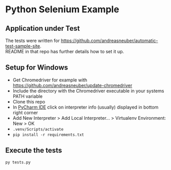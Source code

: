 # Python Selenium Example

## Application under Test
The tests were written for https://github.com/andreasneuber/automatic-test-sample-site.  
README in that repo has further details how to set it up.

## Setup for Windows
- Get Chromedriver for example with https://github.com/andreasneuber/update-chromedriver
- Include the directory with the Chromedriver executable in your systems PATH variable
- Clone this repo
- In [PyCharm IDE](https://www.jetbrains.com/pycharm/) click on interpreter info (usually) displayed in bottom right corner  
- Add New Interpreter > Add Local Interpreter... > Virtualenv Environment: New > OK  
- `.venv/Scripts/activate`
- `pip install -r requirements.txt`

## Execute the tests
`py tests.py`
